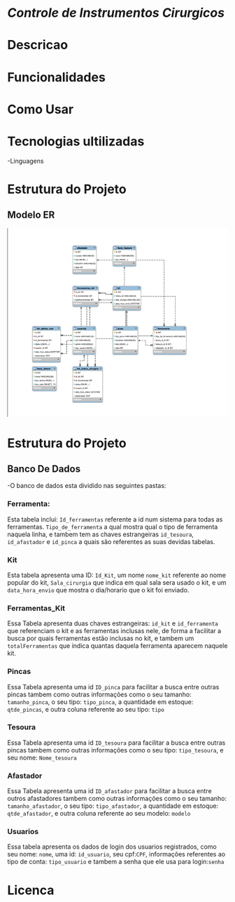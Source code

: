 # *Controle de Instrumentos Cirurgicos*


# Descricao


# Funcionalidades


# Como Usar


# Tecnologias ultilizadas 
-Linguagens

# Estrutura do Projeto
## Modelo ER
![ModeloSla](https://github.com/gutowo/C-I-C/blob/main/Captura%20de%20tela%202024-11-24%20125336.png)
# Estrutura do Projeto
## Banco De Dados
-O banco de dados esta dividido nas seguintes pastas:
### Ferramenta:
Esta tabela inclui: `Id_ferramentas` referente a id num sistema para todas as ferramentas. `Tipo_de_ferramenta` a qual mostra qual o tipo de ferramenta naquela linha, e tambem tem as chaves estrangeiras `id_tesoura`, `id_afastador` e `id_pinca` a quais são referentes as suas devidas tabelas.
### Kit
Esta tabela apresenta uma ID: `Id_Kit`, um nome `nome_kit` referente ao nome popular do kit, `Sala_cirurgia` que indica em qual sala sera usado o kit, e um `data_hora_envio` que mostra o dia/horario que o kit foi enviado.
### Ferramentas_Kit
Essa Tabela apresenta duas chaves estrangeiras: `id_kit` e `id_ferramenta` que referenciam o kit e as ferramentas inclusas nele, de forma a facilitar a busca por quais ferramentas estão inclusas no kit, e tambem um `totalFerramentas` que indica quantas daquela ferramenta aparecem naquele kit.
### Pincas
Essa Tabela apresenta uma id `ID_pinca` para facilitar a busca entre outras pincas tambem como outras informações como o seu tamanho: `tamanho_pinca`, o seu tipo: `tipo_pinca`, a quantidade em estoque: `qtde_pincas`, e outra coluna referente ao seu tipo: `tipo`
### Tesoura
Essa Tabela apresenta uma id `ID_tesoura` para facilitar a busca entre outras pincas tambem como outras informações como o seu tipo: `tipo_tesoura`, e seu nome: `Nome_tesoura`
### Afastador
Essa Tabela apresenta uma id `ID_afastador` para facilitar a busca entre outros afastadores tambem como outras informações como o seu tamanho: `tamanho_afastador`, o seu tipo: `tipo_afastador`, a quantidade em estoque: `qtde_afastador`, e outra coluna referente ao seu modelo: `modelo`
### Usuarios
Essa tabela apresenta os dados de login dos usuarios registrados, como seu nome: `nome`, uma id: `id_usuario`, seu cpf:`CPF`, informações referentes ao tipo de conta: `tipo_usuario` e tambem a senha que ele usa para login:`senha`   


# Licenca
